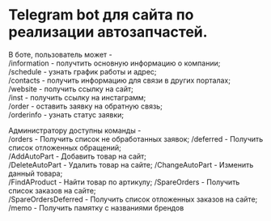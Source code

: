# Telegram bot для сайта по реализации автозапчастей. 

В боте, пользователь может -  
/information - получтить основную информацию о компании;  
/schedule - узнать график работы и адрес;  
/contacts - получить информацию для связи в других порталах;  
/website - получить ссылку на сайт;  
/inst - получить ссылку на инстаграмм;  
/order - оставить заявку на обратную связь;  
/orderinfo - узнать статус заявки;  

Администратору доступны команды -  
/orders - Получить список не обработанных заявок; 
/deferred - Получить список отложенных обращений;  
/AddAutoPart - Добавить товар на сайт;  
/DeleteAutoPart - Удалить товар на сайте; 
/ChangeAutoPart - Изменить данный товара;  
/FindAProduct - Найти товар по артикулу; 
/SpareOrders - Получить список заказов на сайте;  
/SpareOrdersDeferred - Получить список отложенных заказов на сайте;  
/memo - Получить памятку с названиями брендов 
